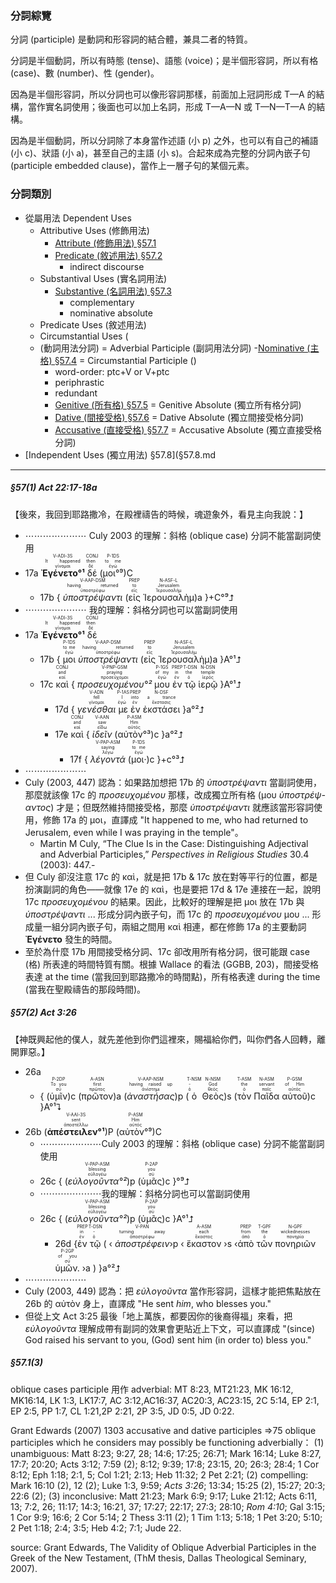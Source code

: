 ### 分詞綜覽

分詞 (participle) 是動詞和形容詞的結合體，兼具二者的特質。

分詞是半個動詞，所以有時態 (tense)、語態 (voice)；是半個形容詞，所以有格 (case)、數 (number)、性 (gender)。

因為是半個形容詞，所以分詞也可以像形容詞那樣，前面加上冠詞形成 T—A 的結構，當作實名詞使用；後面也可以加上名詞，形成 T—A—N 或 T—N—T—A 的結構。

因為是半個動詞，所以分詞除了本身當作述語 (小 p) 之外，也可以有自己的補語 (小 c)、狀語 (小 a)，甚至自己的主語 (小 s)。合起來成為完整的分詞內嵌子句 (participle embedded clause)，當作上一層子句的某個元素。



### 分詞類別
- 從屬用法 Dependent Uses
	- Attributive Uses (修飾用法)
		- [Attribute (修飾用法) §57.1](§57.1.md)
		- [Predicate (敘述用法) §57.2](§57.2.md)
			- indirect discourse
	- Substantival Uses (實名詞用法)
		- [Substantive (名詞用法) §57.3](§57.3.md)
			- complementary
			- nominative absolute
	- Predicate Uses (敘述用法)
	- Circumstantial Uses (
	- (動詞用法分詞) = Adverbial Participle (副詞用法分詞)
		-[Nominative (主格) §57.4](§57.4.md) = Circumstantial Participle ()
		- word-order: ptc+V or V+ptc
		- periphrastic
		- redundant
		- [Genitive (所有格) §57.5](§57.5.md) = Genitive Absolute (獨立所有格分詞)
		- [Dative (間接受格) §57.6](§57.6.md) = Dative Absolute (獨立間接受格分詞)
		- [Accusative (直接受格) §57.7](§57.7.md) = Accusative Absolute (獨立直接受格分詞)
- [Independent Uses (獨立用法) §57.8](§57.8.md

---

##### §57(1) Act 22:17-18a
【後來，我回到耶路撒冷，在殿裡禱告的時候，魂遊象外，看見主向我說：】
- ⋯⋯⋯⋯⋯⋯⋯ Culy 2003 的理解：斜格 (oblique case) 分詞不能當副詞使用
- <rt>17a</rt> <RUBY><ruby><ruby><strong>Ἐγένετο°¹</strong><rt>γίνομαι</rt></ruby><rt>It happened</rt></ruby><rt>V-ADI-3S</rt></RUBY> <RUBY><ruby><ruby>δέ<rt>δέ</rt></ruby><rt>then</rt></ruby><rt>CONJ</rt></RUBY> (<RUBY><ruby><ruby>μοι°⁹<rt>ἐγώ</rt></ruby><rt>to me</rt></ruby><rt>P-1DS</rt></RUBY>)C
	- <rt>17b</rt> { <RUBY><ruby><ruby><em>ὑποστρέψαντι</em><rt>ὑποστρέφω</rt></ruby><rt>having returned</rt></ruby><rt>V-AAP-DSM</rt></RUBY> (<RUBY><ruby><ruby>εἰς<rt>εἰς</rt></ruby><rt>to</rt></ruby><rt>PREP</rt></RUBY> <RUBY><ruby><ruby>Ἰερουσαλὴμ<rt>Ἱερουσαλήμ</rt></ruby><rt>Jerusalem</rt></ruby><rt>N-ASF-L</rt></RUBY>)a }+C°⁹⮥
- ⋯⋯⋯⋯⋯⋯⋯ 我的理解：斜格分詞也可以當副詞使用
- <rt>17a</rt> <RUBY><ruby><ruby><strong>Ἐγένετο°¹</strong><rt>γίνομαι</rt></ruby><rt>It happened</rt></ruby><rt>V-ADI-3S</rt></RUBY> <RUBY><ruby><ruby>δέ<rt>δέ</rt></ruby><rt>then</rt></ruby><rt>CONJ</rt></RUBY> 
	- <rt>17b</rt> { <RUBY><ruby><ruby>μοι<rt>ἐγώ</rt></ruby><rt>to me</rt></ruby><rt>P-1DS</rt></RUBY> <RUBY><ruby><ruby><em>ὑποστρέψαντι</em><rt>ὑποστρέφω</rt></ruby><rt>having returned</rt></ruby><rt>V-AAP-DSM</rt></RUBY> (<RUBY><ruby><ruby>εἰς<rt>εἰς</rt></ruby><rt>to</rt></ruby><rt>PREP</rt></RUBY> <RUBY><ruby><ruby>Ἰερουσαλὴμ<rt>Ἱερουσαλήμ</rt></ruby><rt>Jerusalem</rt></ruby><rt>N-ASF-L</rt></RUBY>)a }A°¹⮥	
	- <rt>17c</rt> <RUBY><ruby><ruby>καὶ<rt>καί</rt></ruby><rt>and</rt></ruby><rt>CONJ</rt></RUBY> { <RUBY><ruby><ruby><em>προσευχομένου°²</em><rt>προσεύχομαι</rt></ruby><rt>praying</rt></ruby><rt>V-PNP-GSM</rt></RUBY> <RUBY><ruby><ruby>μου<rt>ἐγώ</rt></ruby><rt>of my</rt></ruby><rt>P-1GS</rt></RUBY> <RUBY><ruby><ruby>ἐν<rt>ἐν</rt></ruby><rt>in</rt></ruby><rt>PREP</rt></RUBY> <RUBY><ruby><ruby>τῷ<rt>ὁ</rt></ruby><rt>the</rt></ruby><rt>T-DSN</rt></RUBY> <RUBY><ruby><ruby>ἱερῷ<rt>ἱερός</rt></ruby><rt>temple</rt></ruby><rt>N-DSN</rt></RUBY> }A°¹⮥
		- <rt>17d</rt> { <RUBY><ruby><ruby><em>γενέσθαι</em><rt>γίνομαι</rt></ruby><rt>fell</rt></ruby><rt>V-ADN</rt></RUBY> <RUBY><ruby><ruby>με<rt>ἐγώ</rt></ruby><rt>I</rt></ruby><rt>P-1AS</rt></RUBY> <RUBY><ruby><ruby>ἐν<rt>ἐν</rt></ruby><rt>into</rt></ruby><rt>PREP</rt></RUBY> <RUBY><ruby><ruby>ἐκστάσει<rt>ἔκστασις</rt></ruby><rt>a trance</rt></ruby><rt>N-DSF</rt></RUBY> }a°²⮥
		- <rt>17e</rt> <RUBY><ruby><ruby>καὶ<rt>καί</rt></ruby><rt>and</rt></ruby><rt>CONJ</rt></RUBY> { <RUBY><ruby><ruby><em>ἰδεῖν</em><rt>εἴδω</rt></ruby><rt>saw</rt></ruby><rt>V-AAN</rt></RUBY> (<RUBY><ruby><ruby>αὐτὸν°³<rt>αὐτός</rt></ruby><rt>Him</rt></ruby><rt>P-ASM</rt></RUBY>)c }a°²⮥
			- <rt>17f</rt> { <RUBY><ruby><ruby><em>λέγοντά</em><rt>λέγω</rt></ruby><rt>saying</rt></ruby><rt>V-PAP-ASM</rt></RUBY> (<RUBY><ruby><ruby>μοι·<rt>ἐγώ</rt></ruby><rt>to me</rt></ruby><rt>P-1DS</rt></RUBY>)c }+c°³⮥
- ⋯⋯⋯⋯⋯⋯⋯
- Culy (2003, 447) 認為：如果路加想把 17b 的 _ὑποστρέψαντι_ 當副詞使用，那麼就該像 17c 的 _προσευχομένου_ 那樣，改成獨立所有格 (μου _ὑποστρέψ-αντος_) 才是；但既然維持間接受格，那麼 _ὑποστρέψαντι_ 就應該當形容詞使用，修飾 17a 的 μοι，直譯成 "It happened to me, who had returned to Jerusalem, even while I was praying in the temple"。
	- Martin M Culy, “The Clue Is in the Case: Distinguishing Adjectival and Adverbial Participles,” _Perspectives in Religious Studies_ 30.4 (2003): 447.-
- 但 Culy 卻沒注意 17c 的 καὶ，就是把 17b & 17c 放在對等平行的位置，都是扮演副詞的角色——就像 17e 的 καὶ，也是要把 17d & 17e 連接在一起，說明 17c _προσευχομένου_ 的結果。因此，比較好的理解是把 μοι 放在 17b 與 _ὑποστρέψαντι_ ... 形成分詞內嵌子句，而 17c 的 _προσευχομένου_ μου ... 形成量一組分詞內嵌子句，兩組之間用 καὶ 相連，都在修飾 17a 的主要動詞 **Ἐγένετο** 發生的時間。
- 至於為什麼 17b 用間接受格分詞、17c 卻改用所有格分詞，很可能跟 case (格) 所表達的時間特質有關。根據 Wallace 的看法 (GGBB, 203)，間接受格表達 at the time (當我回到耶路撒冷的時間點)，所有格表達 during the time (當我在聖殿禱告的那段時間)。

##### §57(2) Act 3:26
【神既興起他的僕人，就先差他到你們這裡來，賜福給你們，叫你們各人回轉，離開罪惡。】
- <rt>26a</rt>
	- { (<RUBY><ruby><ruby>ὑμῖν<rt>σύ</rt></ruby><rt>To you</rt></ruby><rt>P-2DP</rt></RUBY>)c (<RUBY><ruby><ruby>πρῶτον<rt>πρῶτος</rt></ruby><rt>first</rt></ruby><rt>A-ASN</rt></RUBY>)a (<RUBY><ruby><ruby><em>ἀναστήσας</em><rt>ἀνίστημι</rt></ruby><rt>having raised up</rt></ruby><rt>V-AAP-NSM</rt></RUBY>)p (<RUBY><ruby><ruby>ὁ<rt>ὁ</rt></ruby><rt>-</rt></ruby><rt>T-NSM</rt></RUBY> <RUBY><ruby><ruby>Θεὸς<rt>θεός</rt></ruby><rt>God</rt></ruby><rt>N-NSM</rt></RUBY>)s (<RUBY><ruby><ruby>τὸν<rt>ὁ</rt></ruby><rt>the</rt></ruby><rt>T-ASM</rt></RUBY> <RUBY><ruby><ruby>Παῖδα<rt>παῖς</rt></ruby><rt>servant</rt></ruby><rt>N-ASM</rt></RUBY> <RUBY><ruby><ruby>αὐτοῦ<rt>αὐτός</rt></ruby><rt>of Him</rt></ruby><rt>P-GSM</rt></RUBY>)c }A°¹⮧
- <rt>26b</rt> (<RUBY><ruby><ruby><strong>ἀπέστειλεν°¹</strong><rt>ἀποστέλλω</rt></ruby><rt>sent</rt></ruby><rt>V-AAI-3S</rt></RUBY>)P (<RUBY><ruby><ruby>αὐτὸν°⁹<rt>αὐτός</rt></ruby><rt>Him</rt></ruby><rt>P-ASM</rt></RUBY>)C 
	- ⋯⋯⋯⋯⋯⋯⋯Culy 2003 的理解：斜格 (oblique case) 分詞不能當副詞使用
	- <rt>26c</rt> { (<RUBY><ruby><ruby><em>εὐλογοῦντα°²</em><rt>εὐλογέω</rt></ruby><rt>blessing</rt></ruby><rt>V-PAP-ASM</rt></RUBY>)p (<RUBY><ruby><ruby>ὑμᾶς<rt>σύ</rt></ruby><rt>you</rt></ruby><rt>P-2AP</rt></RUBY>)c }°⁹⮥
	- ⋯⋯⋯⋯⋯⋯⋯我的理解：斜格分詞也可以當副詞使用
	- <rt>26c</rt> { (<RUBY><ruby><ruby><em>εὐλογοῦντα°²</em><rt>εὐλογέω</rt></ruby><rt>blessing</rt></ruby><rt>V-PAP-ASM</rt></RUBY>)p (<RUBY><ruby><ruby>ὑμᾶς<rt>σύ</rt></ruby><rt>you</rt></ruby><rt>P-2AP</rt></RUBY>)c }A°¹⮥
		- <rt>26d</rt> {<RUBY><ruby><ruby>ἐν<rt>ἐν</rt></ruby><rt>in</rt></ruby><rt>PREP</rt></RUBY> <RUBY><ruby><ruby>τῷ<rt>ὁ</rt></ruby><rt>-</rt></ruby><rt>T-DSN</rt></RUBY> ( ‹ <RUBY><ruby><ruby><em>ἀποστρέφειν</em><rt>ἀποστρέφω</rt></ruby><rt>turning away</rt></ruby><rt>V-PAN</rt></RUBY>›p ‹ <RUBY><ruby><ruby>ἕκαστον<rt>ἕκαστος</rt></ruby><rt>each</rt></ruby><rt>A-ASM</rt></RUBY> ›s ‹<RUBY><ruby><ruby>ἀπὸ<rt>ἀπό</rt></ruby><rt>from</rt></ruby><rt>PREP</rt></RUBY> <RUBY><ruby><ruby>τῶν<rt>ὁ</rt></ruby><rt>the</rt></ruby><rt>T-GPF</rt></RUBY> <RUBY><ruby><ruby>πονηριῶν<rt>πονηρία</rt></ruby><rt>wickednesses</rt></ruby><rt>N-GPF</rt></RUBY> <RUBY><ruby><ruby>ὑμῶν.<rt>σύ</rt></ruby><rt>of you</rt></ruby><rt>P-2GP</rt></RUBY> ›a ) }a°²⮥
- ⋯⋯⋯⋯⋯⋯⋯
- Culy (2003, 449) 認為：把 <em>εὐλογοῦντα</em> 當作形容詞，這樣才能把焦點放在 26b 的 αὐτὸν 身上，直譯成 "He sent *him*, who blesses you."
- 但從上文 Act 3:25 最後「地上萬族，都要因你的後裔得福」來看，把 <em>εὐλογοῦντα</em> 理解成帶有副詞的效果會更貼近上下文，可以直譯成 "(since) God raised his servant to you, (God) sent him (in order to) bless you."

##### §57.1(3)
oblique cases participle 用作 adverbial:
MT 8:23, MT21:23, MK 16:12, MK16:14, LK 1:3, LK17:7, AC 3:12,AC16:37, AC20:3, AC23:15, 2C 5:14, EP 2:1, EP 2:5, PP 1:7, CL 1:21,2P 2:21, 2P 3:5, JD 0:5, JD 0:22.

Grant Edwards (2007)
1303 accusative and dative participles ⇒75 oblique participles which he considers may possibly be functioning adverbially：
(1) unambiguous: Matt 8:23; 9:27, 28; 14:6; 17:25; 26:71; Mark 16:14; Luke 8:27, 17:7; 20:20; Acts 3:12; 7:59 (2); 8:12; 9:39; 17:8; 23:15, 20; 26:3; 28:4; 1 Cor 8:12; Eph 1:18; 2:1, 5; Col 1:21; 2:13; Heb 11:32; 2 Pet 2:21; 
(2) compelling: Mark 16:10 (2), 12 (2); Luke 1:3, 9:59; *Acts 3:26*; 13:34; 15:25 (2), 15:27; 20:3; 22:6 (2); 
(3) inconclusive: Matt 21:23; Mark 6:9; 9:17; Luke 21:12; Acts 6:11, 13; 7:2, 26; 11:17; 14:3; 16:21, 37; 17:27; 22:17; 27:3; 28:10; *Rom 4:10*; Gal 3:15; 1 Cor 9:9; 16:6; 2 Cor 5:14; 2 Thess 3:11 (2); 1 Tim 1:13; 5:18; 1 Pet 3:20; 5:10; 2 Pet 1:18; 2:4; 3:5; Heb 4:2; 7:1; Jude 22.

source: Grant Edwards, The Validity of Oblique Adverbial Participles in the Greek of the New Testament, (ThM thesis, Dallas Theological Seminary, 2007). 


